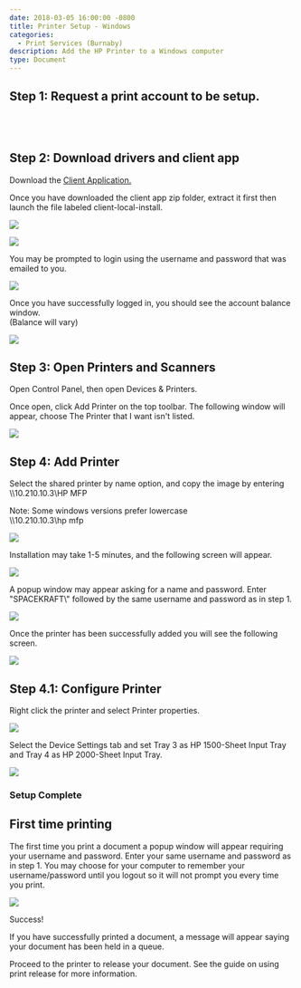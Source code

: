 ```yaml
---
date: 2018-03-05 16:00:00 -0800
title: Printer Setup - Windows
categories:
  - Print Services (Burnaby)
description: Add the HP Printer to a Windows computer
type: Document
---
```


## Step 1: Request a print account to be setup.

## &nbsp;

## Step 2: Download drivers and client app

Download the [Client Application.](http://spacekraft.goprint.xyz/client/win.zip)

Once you have downloaded the client app zip folder, extract it first then launch the file labeled client-local-install.

![](/uploads/1-client-install.JPG)

![](/uploads/client-install-complete.JPG)

You may be prompted to login using the username and password that was emailed to you.

![](/uploads/papercut-login.JPG)

Once you have successfully logged in, you should see the account balance window.<br>(Balance will vary)

![](/uploads/papercut-balance.JPG)

## Step 3: Open Printers and Scanners

Open Control Panel, then open Devices & Printers.

Once open, click Add Printer on the top toolbar. The following window will appear, choose The Printer that I want isn't listed.

![](/uploads/add-printer-regular.JPG)

## Step 4: Add Printer

Select the shared printer by name option, and copy the image by entering \\\\10.210.10.3\\HP MFP

Note: Some windows versions prefer lowercase<br>\\\\10.210.10.3\\hp mfp

![](/uploads/add-printer-2.JPG)

Installation may take 1-5 minutes, and the following screen will appear.

![](/uploads/connecting-window.JPG)

A popup window may appear asking for a name and password. Enter "SPACEKRAFT\\" followed by the same username and password as in step 1.

![](/uploads/windows-printer-auth.JPG)

Once the printer has been successfully added you will see the following screen.

![](/uploads/add-printer-success.JPG)

## Step 4.1: Configure Printer

Right click the printer and select Printer properties.

![](/uploads/right-click-properties.JPG)

Select the Device Settings tab and set Tray 3 as HP 1500-Sheet Input Tray and Tray 4 as HP 2000-Sheet Input Tray.

![](/uploads/tray-properties.JPG)

### Setup Complete

## First time printing

The first time you print a document a popup window will appear requiring your username and password. Enter your same username and password as in step 1. You may choose for your computer to remember your username/password until you logout so it will not prompt you every time you print.

![](/uploads/login-required-for-pritner-access.JPG)

Success\!

If you have successfully printed a document, a message will appear saying your document has been held in a queue.

Proceed to the printer to release your document. See the guide on using print release for more information.